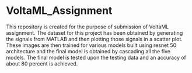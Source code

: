 # VoltaML_Assignment
This repository is created for the purpose of submission of VoltaML assignment.
The dataset for this project has been obtained by generating the signals from MATLAB and then plotting those signals in a scatter plot. These images are then trained for various models built using resnet 50 architecture and the final model is obtained by cascading all the five models. The final model is tested upon the testing data and an accuracy of about 80 percent is achieved. 
